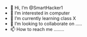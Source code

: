 - 👋 Hi, I’m @SmartHacker1
- 👀 I’m interested in computer
- 🌱 I’m currently learning class X
- 💞️ I’m looking to collaborate on .....
- 📫 How to reach me ........

<!---
SmartHacker1/SmartHacker1 is a ✨ special ✨ repository because its `README.md` (this file) appears on your GitHub profile.
You can click the Preview link to take a look at your changes.
--->
